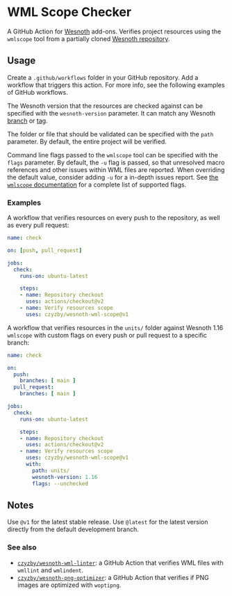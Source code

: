 # WML Scope Checker

A GitHub Action for [Wesnoth](https://www.wesnoth.org/) add-ons.
Verifies project resources using the `wmlscope` tool from a partially
cloned [Wesnoth repository](https://github.com/wesnoth/wesnoth).

## Usage

Create a `.github/workflows` folder in your GitHub repository.
Add a workflow that triggers this action. For more info, see
the following examples of GitHub workflows.

The Wesnoth version that the resources are checked against can
be specified with the `wesnoth-version` parameter. It can match
any Wesnoth [branch](https://github.com/wesnoth/wesnoth/branches)
or [tag](https://github.com/wesnoth/wesnoth/tags).

The folder or file that should be validated can be specified with
the `path` parameter. By default, the entire project will be verified.

Command line flags passed to the `wmlscope` tool can be specified
with the `flags` parameter. By default, the `-u` flag is passed,
so that unresolved macro references and other issues within WML files
are reported. When overriding the default value, consider adding `-u`
for a in-depth issues report. See [the `wmlscope` documentation](https://wiki.wesnoth.org/Maintenance_Tools#wmlscope)
for a complete list of supported flags.

### Examples

A workflow that verifies resources on every push to the repository,
as well as every pull request:

```yaml
name: check

on: [push, pull_request]

jobs:
  check:
    runs-on: ubuntu-latest

    steps:
    - name: Repository checkout
      uses: actions/checkout@v2
    - name: Verify resources scope
      uses: czyzby/wesnoth-wml-scope@v1
```


A workflow that verifies resources in the `units/` folder against
Wesnoth 1.16 `wmlscope` with custom flags on every push or pull
request to a specific branch:

```yaml
name: check

on:
  push:
    branches: [ main ]
  pull_request:
    branches: [ main ]

jobs:
  check:
    runs-on: ubuntu-latest

    steps:
    - name: Repository checkout
      uses: actions/checkout@v2
    - name: Verify resources scope
      uses: czyzby/wesnoth-wml-scope@v1
      with:
        path: units/
        wesnoth-version: 1.16
        flags: --unchecked
```

## Notes

Use `@v1` for the latest stable release. Use `@latest` for the latest
version directly from the default development branch.

### See also

* [`czyzby/wesnoth-wml-linter`](https://github.com/czyzby/wesnoth-wml-linter):
a GitHub Action that verifies WML files with `wmllint` and `wmlindent`.
* [`czyzby/wesnoth-png-optimizer`](https://github.com/czyzby/wesnoth-png-optimizer):
a GitHub Action that verifies if PNG images are optimized with `woptipng`.
